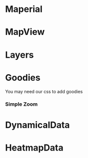 

# Maperial
# MapView
# Layers
# Goodies
You may need our css to add goodies
    <link href="http://static.maperial.com/css/maperial.css" rel="stylesheet" type="text/css" />

### Simple Zoom
# DynamicalData
# HeatmapData